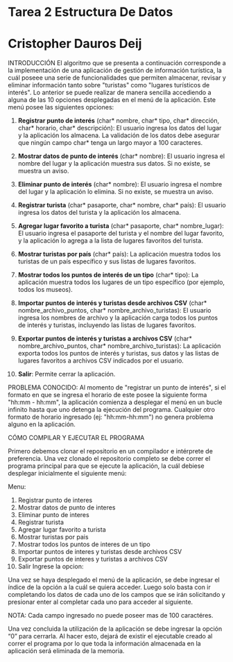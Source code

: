 # Tarea 2 Estructura De Datos

# Cristopher Dauros Deij

INTRODUCCIÓN
El algoritmo que se presenta a continuación corresponde a la implementación de una aplicación de gestión de información turística, la cuál poseee una serie de funcionalidades que permiten almacenar, revisar y eliminar información tanto sobre "turistas" como "lugares turísticos de interés". Lo anterior se puede realizar de manera sencilla accediendo a alguna de las 10 opciones desplegadas en el menú de la aplicación. Este menú posee las siguientes opciones:

1. **Registrar punto de interés** (char* nombre, char* tipo, char* dirección, char* horario, char* descripción): El usuario ingresa los datos del lugar y la aplicación los almacena. La validación de los datos debe asegurar que ningún campo char* tenga un largo mayor a 100 caracteres.
   
2. **Mostrar datos de punto de interés** (char* nombre): El usuario ingresa el nombre del lugar y la aplicación muestra sus datos. Si no existe, se muestra un aviso.
   
3. **Eliminar punto de interés** (char* nombre): El usuario ingresa el nombre del lugar y la aplicación lo elimina. Si no existe, se muestra un aviso.
   
4. **Registrar turista** (char* pasaporte, char* nombre, char* país): El usuario ingresa los datos del turista y la aplicación los almacena.
   
5. **Agregar lugar favorito a turista** (char* pasaporte, char* nombre_lugar): El usuario ingresa el pasaporte del turista y el nombre del lugar favorito, y la aplicación lo agrega a la lista de lugares favoritos del turista.
   
6. **Mostrar turistas por país** (char* país): La aplicación muestra todos los turistas de un país específico y sus listas de lugares favoritos.
    
7. **Mostrar todos los puntos de interés de un tipo** (char* tipo): La aplicación muestra todos los lugares de un tipo específico (por ejemplo, todos los museos).
    
8. **Importar puntos de interés y turistas desde archivos CSV** (char* nombre_archivo_puntos, char* nombre_archivo_turistas): El usuario ingresa los nombres de archivo y la aplicación carga todos los puntos de interés y turistas, incluyendo las listas de lugares favoritos.
    
9. **Exportar puntos de interés y turistas a archivos CSV** (char* nombre_archivo_puntos, char* nombre_archivo_turistas): La aplicación exporta todos los puntos de interés y turistas, sus datos y las listas de lugares favoritos a archivos CSV indicados por el usuario.

0. **Salir**: Permite cerrar la aplicación.


PROBLEMA CONOCIDO:
Al momento de "registrar un punto de interés", si el formato en que se ingresa el horario de este posee la siguiente forma "hh:mm - hh:mm", la aplicación comienza a desplegar el menú en un bucle infinito hasta que uno detenga la ejecución del programa. Cualquier otro formato de horario ingresado (ej: "hh:mm-hh:mm") no genera problema alguno en la aplicación. 


CÓMO COMPILAR Y EJECUTAR EL PROGRAMA

Primero debemos clonar el repositorio en un compilador e intérprete de preferencia. Una vez clonado el repositorio completo se debe correr el programa principal para que se ejecute la aplicación, la cuál debiese desplegar inicialmente el siguiente menú:

Menu:
1. Registrar punto de interes
2. Mostrar datos de punto de interes
3. Eliminar punto de interes
4. Registrar turista
5. Agregar lugar favorito a turista
6. Mostrar turistas por pais
7. Mostrar todos los puntos de interes de un tipo
8. Importar puntos de interes y turistas desde archivos CSV
9. Exportar puntos de interes y turistas a archivos CSV
0. Salir
Ingrese la opcion:
 
Una vez se haya desplegado el menú de la aplicación, se debe ingresar el índice de la opción a la cuál se quiera acceder. Luego solo basta con ir completando los datos de cada uno de los campos que se irán solicitando y presionar enter al completar cada uno para acceder al siguiente. 

NOTA: Cada campo ingresado no puede poseer mas de 100 caractéres.

Una vez concluida la utilización de la aplicación se debe ingresar la opción “0” para cerrarla. Al hacer esto, dejará de existir el ejecutable creado al correr el programa por lo que toda la información almacenada en la aplicación será eliminada de la memoria.
